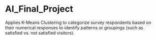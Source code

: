 # AI_Final_Project
Applies K-Means Clustering to categorize survey respondents based on their numerical responses to identify patterns or groupings (such as satisfied vs. not satisfied visitors).
